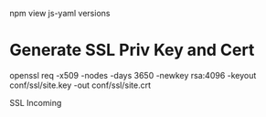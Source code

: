 npm view js-yaml versions

# Generate SSL Priv Key and Cert
openssl req -x509 -nodes -days 3650 -newkey rsa:4096 -keyout conf/ssl/site.key -out conf/ssl/site.crt


SSL Incoming
